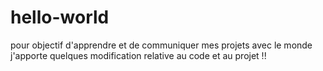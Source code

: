 # hello-world
pour objectif d'apprendre et de communiquer mes projets avec le monde
j'apporte quelques modification relative au code et au projet !!
